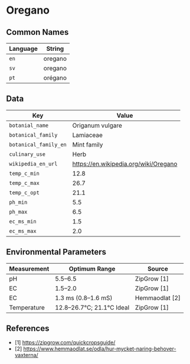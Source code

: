 # Oregano

## Common Names

Language|String
-|-
`en`|oregano
`sv`|oregano
`pt`|orégano


## Data

Key|Value
-|-
`botanial_name`|Origanum vulgare
`botanical_family`|Lamiaceae
`botanical_family_en`|Mint family
`culinary_use`|Herb
`wikipedia_en_url`|https://en.wikipedia.org/wiki/Oregano
`temp_c_min`|12.8
`temp_c_max`|26.7
`temp_c_opt`|21.1
`ph_min`|5.5
`ph_max`|6.5
`ec_ms_min`|1.5
`ec_ms_max`|2.0


## Environmental Parameters

Measurement | Optimum Range | Source
--- | --- | ---
pH | 5.5–6.5 | ZipGrow [1]
EC | 1.5–2.0 | ZipGrow [1]
EC | 1.3 ms (0.8–1.6 mS) | Hemmaodlat [2]
Temperature | 12.8–26.7°C; 21.1°C Ideal | ZipGrow [1]


## References

* [1] https://zipgrow.com/quickcropsguide/
* [2] https://www.hemmaodlat.se/odla/hur-mycket-naring-behover-vaxterna/
